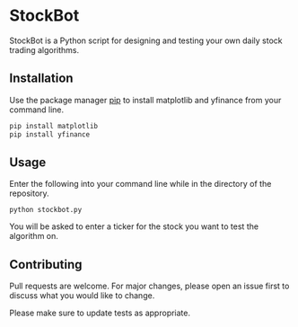 # StockBot

StockBot is a Python script for designing and testing your own daily stock trading algorithms.

## Installation

Use the package manager [pip](https://pip.pypa.io/en/stable/) to install matplotlib and yfinance from your command line.

```bash
pip install matplotlib
pip install yfinance
```

## Usage
Enter the following into your command line while in the directory of the repository.
```
python stockbot.py
```
You will be asked to enter a ticker for the stock you want to test the algorithm on.

## Contributing
Pull requests are welcome. For major changes, please open an issue first to discuss what you would like to change.

Please make sure to update tests as appropriate.
